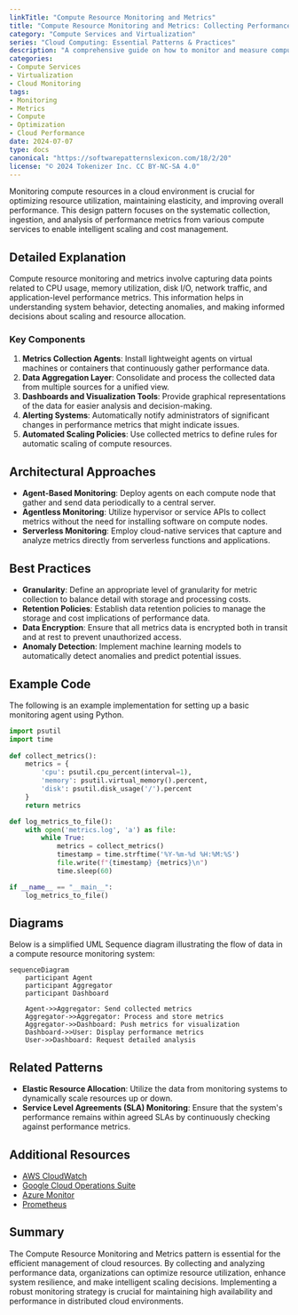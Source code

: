 ```yaml
---
linkTitle: "Compute Resource Monitoring and Metrics"
title: "Compute Resource Monitoring and Metrics: Collecting Performance Data to Optimize Compute Resource Utilization"
category: "Compute Services and Virtualization"
series: "Cloud Computing: Essential Patterns & Practices"
description: "A comprehensive guide on how to monitor and measure compute resources in cloud environments to optimize usage, maintain elasticity, and improve performance with robust and accurate data collection techniques."
categories:
- Compute Services
- Virtualization
- Cloud Monitoring
tags:
- Monitoring
- Metrics
- Compute
- Optimization
- Cloud Performance
date: 2024-07-07
type: docs
canonical: "https://softwarepatternslexicon.com/18/2/20"
license: "© 2024 Tokenizer Inc. CC BY-NC-SA 4.0"
---
```



Monitoring compute resources in a cloud environment is crucial for optimizing resource utilization, maintaining elasticity, and improving overall performance. This design pattern focuses on the systematic collection, ingestion, and analysis of performance metrics from various compute services to enable intelligent scaling and cost management.

## Detailed Explanation

Compute resource monitoring and metrics involve capturing data points related to CPU usage, memory utilization, disk I/O, network traffic, and application-level performance metrics. This information helps in understanding system behavior, detecting anomalies, and making informed decisions about scaling and resource allocation.

### Key Components

1. **Metrics Collection Agents**: Install lightweight agents on virtual machines or containers that continuously gather performance data.
2. **Data Aggregation Layer**: Consolidate and process the collected data from multiple sources for a unified view.
3. **Dashboards and Visualization Tools**: Provide graphical representations of the data for easier analysis and decision-making.
4. **Alerting Systems**: Automatically notify administrators of significant changes in performance metrics that might indicate issues.
5. **Automated Scaling Policies**: Use collected metrics to define rules for automatic scaling of compute resources.

## Architectural Approaches

- **Agent-Based Monitoring**: Deploy agents on each compute node that gather and send data periodically to a central server.
- **Agentless Monitoring**: Utilize hypervisor or service APIs to collect metrics without the need for installing software on compute nodes.
- **Serverless Monitoring**: Employ cloud-native services that capture and analyze metrics directly from serverless functions and applications.
  
## Best Practices

- **Granularity**: Define an appropriate level of granularity for metric collection to balance detail with storage and processing costs.
- **Retention Policies**: Establish data retention policies to manage the storage and cost implications of performance data.
- **Data Encryption**: Ensure that all metrics data is encrypted both in transit and at rest to prevent unauthorized access.
- **Anomaly Detection**: Implement machine learning models to automatically detect anomalies and predict potential issues.

## Example Code

The following is an example implementation for setting up a basic monitoring agent using Python.

```python
import psutil
import time
    
def collect_metrics():
    metrics = {
        'cpu': psutil.cpu_percent(interval=1),
        'memory': psutil.virtual_memory().percent,
        'disk': psutil.disk_usage('/').percent
    }
    return metrics

def log_metrics_to_file():
    with open('metrics.log', 'a') as file:
        while True:
            metrics = collect_metrics()
            timestamp = time.strftime('%Y-%m-%d %H:%M:%S')
            file.write(f"{timestamp} {metrics}\n")
            time.sleep(60)

if __name__ == "__main__":
    log_metrics_to_file()
```

## Diagrams

Below is a simplified UML Sequence diagram illustrating the flow of data in a compute resource monitoring system:

```mermaid
sequenceDiagram
    participant Agent
    participant Aggregator
    participant Dashboard

    Agent->>Aggregator: Send collected metrics
    Aggregator->>Aggregator: Process and store metrics
    Aggregator->>Dashboard: Push metrics for visualization
    Dashboard->>User: Display performance metrics
    User->>Dashboard: Request detailed analysis
```

## Related Patterns

- **Elastic Resource Allocation**: Utilize the data from monitoring systems to dynamically scale resources up or down.
- **Service Level Agreements (SLA) Monitoring**: Ensure that the system's performance remains within agreed SLAs by continuously checking against performance metrics.

## Additional Resources

- [AWS CloudWatch](https://aws.amazon.com/cloudwatch/)
- [Google Cloud Operations Suite](https://cloud.google.com/products/operations)
- [Azure Monitor](https://azure.microsoft.com/en-us/services/monitor/)
- [Prometheus](https://prometheus.io/)

## Summary

The Compute Resource Monitoring and Metrics pattern is essential for the efficient management of cloud resources. By collecting and analyzing performance data, organizations can optimize resource utilization, enhance system resilience, and make intelligent scaling decisions. Implementing a robust monitoring strategy is crucial for maintaining high availability and performance in distributed cloud environments.
